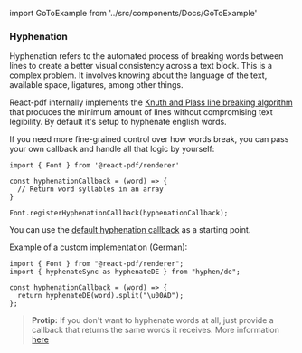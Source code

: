 import GoToExample from '../src/components/Docs/GoToExample'

### Hyphenation

Hyphenation refers to the automated process of breaking words between lines to create a better visual consistency across a text block. This is a complex problem. It involves knowing about the language of the text, available space, ligatures, among other things.

React-pdf internally implements the [Knuth and Plass line breaking algorithm](http://www.eprg.org/G53DOC/pdfs/knuth-plass-breaking.pdf) that produces the minimum amount of lines without compromising text legibility. By default it's setup to hyphenate english words.

If you need more fine-grained control over how words break, you can pass your own callback and handle all that logic by yourself:

```
import { Font } from '@react-pdf/renderer'

const hyphenationCallback = (word) => {
  // Return word syllables in an array
}

Font.registerHyphenationCallback(hyphenationCallback);
```

You can use the [default hyphenation callback](https://github.com/diegomura/react-pdf/blob/master/packages/textkit/src/engines/wordHyphenation/index.js) as a starting point.

Example of a custom implementation (German):
```
import { Font } from "@react-pdf/renderer";
import { hyphenateSync as hyphenateDE } from "hyphen/de";

const hyphenationCallback = (word) => {
  return hyphenateDE(word).split("\u00AD");
};
```

> **Protip:** If you don't want to hyphenate words at all, just provide a callback that returns the same words it receives. More information [here](/fonts#registerhyphenationcallback)

<GoToExample name="hyphenation-callback" />
